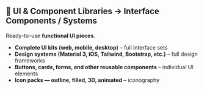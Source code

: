 ## 🧩 UI & Component Libraries → **Interface Components / Systems**

Ready-to-use **functional UI pieces**.

- **Complete UI kits (web, mobile, desktop)** – full interface sets
- **Design systems (Material 3, iOS, Tailwind, Bootstrap, etc.)** – full design frameworks
- **Buttons, cards, forms, and other reusable components** – individual UI elements
- **Icon packs — outline, filled, 3D, animated** – iconography
